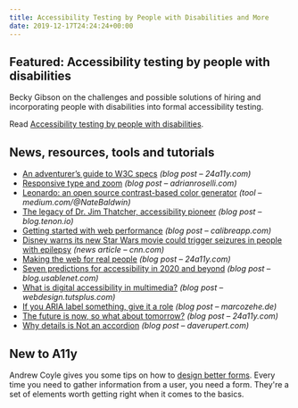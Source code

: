 ```yaml
---
title: Accessibility Testing by People with Disabilities and More
date: 2019-12-17T24:24:24+00:00
---
```


## Featured: Accessibility testing by people with disabilities

Becky Gibson on the challenges and possible solutions of hiring and incorporating people with disabilities into formal accessibility testing.

Read [Accessibility testing by people with disabilities](https://www.24a11y.com/2019/accessibility-testing-by-people-with-disabilities/).

## News, resources, tools and tutorials

* [An adventurer’s guide to W3C specs](https://www.24a11y.com/2019/an-adventurers-guide-to-w3c-specs/) _(blog post – 24a11y.com)_
* [Responsive type and zoom](https://adrianroselli.com/2019/12/responsive-type-and-zoom.html) _(blog post – adrianroselli.com)_
* [Leonardo: an open source contrast-based color generator](https://medium.com/@NateBaldwin/leonardo-an-open-source-contrast-based-color-generator-92d61b6521d2) _(tool – medium.com/@NateBaldwin)_
* [The legacy of Dr. Jim Thatcher, accessibility pioneer](https://blog.tenon.io/jim-thatcher-accessibility-pioneer) _(blog post – blog.tenon.io)_
* [Getting started with web performance](https://calibreapp.com/blog/get-started-with-performance) _(blog post – calibreapp.com)_
* [Disney warns its new Star Wars movie could trigger seizures in people with epilepsy](https://www.cnn.com/2019/12/09/entertainment/star-wars-epilepsy-warning-disney-trnd/index.html) _(news article – cnn.com)_
* [Making the web for real people](https://www.24a11y.com/2019/making-the-web-for-real-people/) _(blog post – 24a11y.com)_
* [Seven predictions for accessibility in 2020 and beyond](https://blog.usablenet.com/7-predictions-for-accessibility-in-2020-and-beyond) _(blog post – blog.usablenet.com)_
* [What is digital accessibility in multimedia?](https://webdesign.tutsplus.com/articles/considerations-for-digital-accessibility-in-multimedia--cms-34317) _(blog post – webdesign.tutsplus.com)_
* [If you ARIA label something, give it a role](https://marcozehe.de/2019/12/12/if-you-aria-label-something-give-it-a-role/) _(blog post – marcozehe.de)_
* [The future is now, so what about tomorrow?](https://www.24a11y.com/2019/the-future-is-now-so-what-about-tomorrow/) _(blog post – 24a11y.com)_
* [Why details is Not an accordion](https://daverupert.com/2019/12/why-details-is-not-an-accordion/) _(blog post – daverupert.com)_

## New to A11y

Andrew Coyle gives you some tips on how to [design better forms](https://uxdesign.cc/design-better-forms-96fadca0f49c). Every time you need to gather information from a user, you need a form. They're a set of elements worth getting right when it comes to the basics.